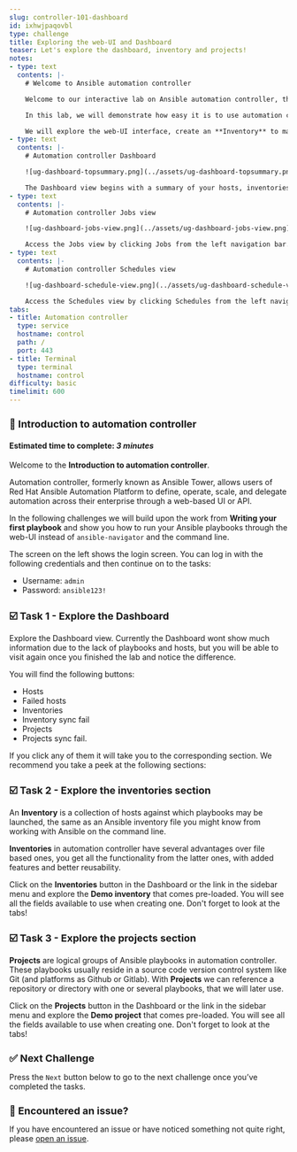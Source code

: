 ```yaml
---
slug: controller-101-dashboard
id: ixhwjpaqovbl
type: challenge
title: Exploring the web-UI and Dashboard
teaser: Let's explore the dashboard, inventory and projects!
notes:
- type: text
  contents: |-
    # Welcome to Ansible automation controller

    Welcome to our interactive lab on Ansible automation controller, the web-based UI interface for **Red Hat Ansible Automation Platform**.

    In this lab, we will demonstrate how easy it is to use automation controller (formerly Ansible Tower) by running some of the playbooks from the "*Writing your first playbook*" lab. No playbook development experience required, although it will help if you know the basics.

    We will explore the web-UI interface, create an **Inventory** to manage our servers, import our playbooks through the **Projects**, add **Job Templates** to run the playbooks and finally, create a **Workflow** linking a few of those playbooks through success or failure conditions.
- type: text
  contents: |-
    # Automation controller Dashboard

    ![ug-dashboard-topsummary.png](../assets/ug-dashboard-topsummary.png)

    The Dashboard view begins with a summary of your hosts, inventories, and projects. Each of these is linked to the corresponding objects for easy access.
- type: text
  contents: |-
    # Automation controller Jobs view

    ![ug-dashboard-jobs-view.png](../assets/ug-dashboard-jobs-view.png)

    Access the Jobs view by clicking Jobs from the left navigation bar. This view shows all the jobs that have ran, including projects, templates, management jobs, SCM updates, playbook runs, etc.
- type: text
  contents: |-
    # Automation controller Schedules view

    ![ug-dashboard-schedule-view.png](../assets/ug-dashboard-schedule-view.png)

    Access the Schedules view by clicking Schedules from the left navigation bar. This view shows all the scheduled jobs that are configured.
tabs:
- title: Automation controller
  type: service
  hostname: control
  path: /
  port: 443
- title: Terminal
  type: terminal
  hostname: control
difficulty: basic
timelimit: 600
---
```

👋 Introduction to automation controller
===
#### Estimated time to complete: *3 minutes*<p>

Welcome to the **Introduction to automation controller**.

Automation controller, formerly known as Ansible Tower, allows users of Red Hat Ansible Automation Platform to define, operate, scale, and delegate automation across their enterprise through a web-based UI or API.

In the following challenges we will build upon the work from **Writing your first playbook** and show you how to run your Ansible playbooks through the web-UI instead of `ansible-navigator` and the command line.

The screen on the left shows the login screen. You can log in with the following credentials and then continue on to the tasks:

* Username: `admin`
* Password: `ansible123!`

☑️ Task 1 - Explore the Dashboard
===

Explore the Dashboard view.  Currently the Dashboard wont show much information due to the lack of playbooks and hosts, but you will be able to visit again once you finished the lab and notice the difference.

You will find the following buttons:

* Hosts
* Failed hosts
* Inventories
* Inventory sync fail
* Projects
* Projects sync fail.

If you click any of them it will take you to the corresponding section. We recommend you take a peek at the following sections:

☑️ Task 2 - Explore the inventories section
===

An **Inventory** is a collection of hosts against which playbooks may be launched, the same as an Ansible inventory file you might know from working with Ansible on the command line.

**Inventories** in automation controller have several advantages over file based ones, you get all the functionality from the latter ones, with added features and better reusability.

Click on the **Inventories** button in the Dashboard or the link in the sidebar menu and explore the **Demo inventory** that comes pre-loaded. You will see all the fields available to use when creating one.  Don't forget to look at the tabs!


☑️ Task 3 - Explore the projects section
===

**Projects** are logical groups of Ansible playbooks in automation controller. These playbooks usually reside in a source code version control system like Git (and platforms as Github or Gitlab). With **Projects** we can reference a repository or directory with one or several playbooks, that we will later use.

Click on the **Projects** button in the Dashboard or the link in the sidebar menu and explore the **Demo project** that comes pre-loaded. You will see all the fields available to use when creating one. Don't forget to look at the tabs!


✅ Next Challenge
===
Press the `Next` button below to go to the next challenge once you’ve completed the tasks.

🐛 Encountered an issue?
====

If you have encountered an issue or have noticed something not quite right, please [open an issue](https://github.com/ansible/instruqt/issues/new?labels=intro-to-controller&title=Issue+with+Intro+to+Controller+slug+ID:+controller-101-dashboard&assignees=leogallego).

<style type="text/css" rel="stylesheet">
  .lightbox {
    display: none;
    position: fixed;
    justify-content: center;
    align-items: center;
    z-index: 999;
    top: 0;
    left: 0;
    right: 0;
    bottom: 0;
    padding: 1rem;
    background: rgba(0, 0, 0, 0.8);
    margin-left: auto;
    margin-right: auto;
    margin-top: auto;
    margin-bottom: auto;
  }
  .lightbox:target {
    display: flex;
  }
  .lightbox img {
    /* max-height: 100% */
    max-width: 60%;
    max-height: 60%;
  }
  img {
    display: block;
    margin-left: auto;
    margin-right: auto;
  }
  h1 {
    font-size: 18px;
  }
    h2 {
    font-size: 16px;
    font-weight: 600
  }
    h3 {
    font-size: 14px;
    font-weight: 600
  }
  p span {
    font-size: 14px;
  }
  ul li span {
    font-size: 14px
  }
</style>
